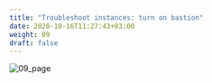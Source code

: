 ```yaml
---
title: "Troubleshoot instances: turn on bastion"
date: 2020-10-16T11:27:43+03:00
weight: 09
draft: false
---
```


 ![09_page](/images/module2/09_page.png)
